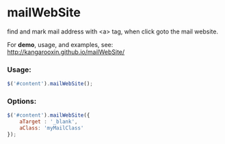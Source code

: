 mailWebSite
===========

find and mark mail address with &lt;a&gt; tag, when click goto the mail website.

For **demo**, usage, and examples, see:
http://kangarooxin.github.io/mailWebSite/

### Usage:

```javascript
$('#content').mailWebSite();
```

### Options:

```javascript
$('#content').mailWebSite({
	aTarget : '_blank',
    aClass: 'myMailClass'
});
```